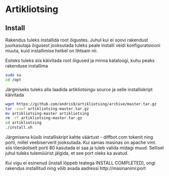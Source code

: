 # Artikliotsing

## Install

Rakendus tuleks installida root õigustes. Juhul kui ei soovi rakendust juurkasutaja õigusest jooksutada tuleks peale installi veidi konfiguratsiooni muuta, kuid installimise hetkel on lihtsam nii.

Esiteks tuleks siis käivitada root õigused ja minna kataloogi, kuhu peaks rakenduse installima

```bash
sudo su
cd /opt
```

Järgmiseks tuleks alla laadida artikliotsingu source ja selle installiskript käivitada

```bash
wget https://github.com/andris9/artikliotsing/archive/master.tar.gz
tar -xzwf artikliotsing-master.tar.gz
mv artikliotsing-master artikliotsing
rm -rf artikliotsing-master.tar.gz
cd artikliotsing
./install.sh
```

Järgmisena küsib installiskript kahte väärtust - diffbot.com tokenit ning porti, millel veebiserverit jooksutada. Kui samas masinas on apache vmt. siis tõenäoliselt porti 80 kasutada ei saa ja tuleb valida midagi muud. Sellisel juhul tuleks tulemüürist jälgida, et see port oleks ka avatud.

Kui vigu ei esinenud (install lõppeb teatega INSTALL COMPLETED), ongi rakendus installitud ning võib avada aadressi http://masinanimi:port

